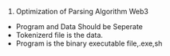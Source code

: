 1. Optimization of Parsing Algorithm Web3 
- Program and Data Should be Seperate
- Tokenizerd file is the data.
- Program is the binary executable file,.exe,sh
